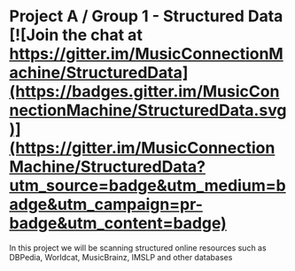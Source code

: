 # Project A / Group 1 - Structured Data [![Join the chat at https://gitter.im/MusicConnectionMachine/StructuredData](https://badges.gitter.im/MusicConnectionMachine/StructuredData.svg)](https://gitter.im/MusicConnectionMachine/StructuredData?utm_source=badge&utm_medium=badge&utm_campaign=pr-badge&utm_content=badge)

 In this project we will be scanning structured online resources such as DBPedia, Worldcat, MusicBrainz, IMSLP and other databases
